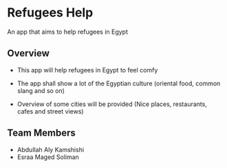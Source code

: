 # Refugees Help

An app that aims to help refugees in Egypt

## Overview

- This app will help refugees in Egypt to feel comfy

- The app shall show a lot of the Egyptian culture (oriental food, common slang and so on)

- Overview of some cities will be provided (Nice places, restaurants, cafes and street views)

## Team Members

- Abdullah Aly Kamshishi
- Esraa Maged Soliman
